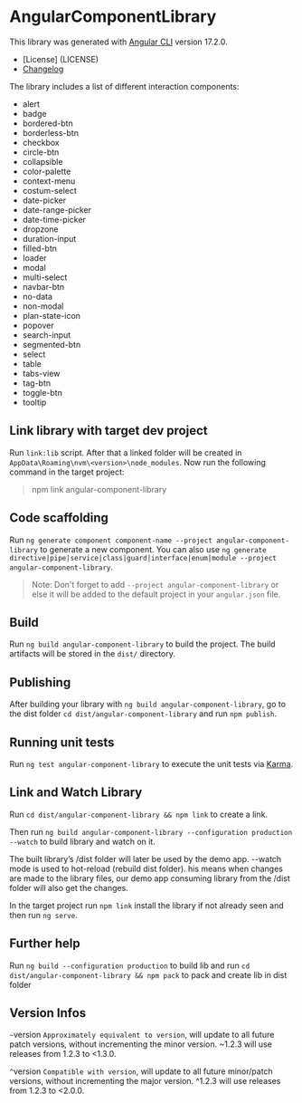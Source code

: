 # AngularComponentLibrary

This library was generated with [Angular CLI](https://github.com/angular/angular-cli) version 17.2.0.

* [License] (LICENSE)
* [Changelog](CHANGELOG.md)

The library includes a list of different interaction components:
* alert
* badge
* bordered-btn
* borderless-btn
* checkbox
* circle-btn
* collapsible
* color-palette
* context-menu
* costum-select
* date-picker
* date-range-picker
* date-time-picker
* dropzone
* duration-input
* filled-btn
* loader
* modal
* multi-select
* navbar-btn
* no-data
* non-modal
* plan-state-icon
* popover
* search-input
* segmented-btn
* select
* table
* tabs-view
* tag-btn
* toggle-btn
* tooltip


## Link library with target dev project

Run `link:lib` script. After that a linked folder will be created in `AppData\Roaming\nvm\<version>\node_modules`. Now run the following command in the target project:

> npm link angular-component-library


## Code scaffolding

Run `ng generate component component-name --project angular-component-library` to generate a new component. You can also use `ng generate directive|pipe|service|class|guard|interface|enum|module --project angular-component-library`.
> Note: Don't forget to add `--project angular-component-library` or else it will be added to the default project in your `angular.json` file. 

## Build

Run `ng build angular-component-library` to build the project. The build artifacts will be stored in the `dist/` directory.

## Publishing

After building your library with `ng build angular-component-library`, go to the dist folder `cd dist/angular-component-library` and run `npm publish`.

## Running unit tests

Run `ng test angular-component-library` to execute the unit tests via [Karma](https://karma-runner.github.io).


## Link and Watch Library

Run `cd dist/angular-component-library && npm link` to create a link. 

Then run `ng build angular-component-library --configuration production --watch` to build library and watch on it. 

The built library’s /dist folder will later be used by the demo app. --watch mode is used to hot-reload (rebuild dist folder). his means when changes are made to the library files, our demo app consuming library from the /dist folder will also get the changes.

In the target project run `npm link` install the library if not already seen and then run `ng serve`.


## Further help

Run `ng build --configuration production` to build lib and run `cd dist/angular-component-library && npm pack` to pack and create lib in dist folder



## Version Infos
`~`version `Approximately equivalent to version`, will update to all future patch versions, without incrementing the minor version. ~1.2.3 will use releases from 1.2.3 to <1.3.0.

`^`version `Compatible with version`, will update to all future minor/patch versions, without incrementing the major version. ^1.2.3 will use releases from 1.2.3 to <2.0.0.